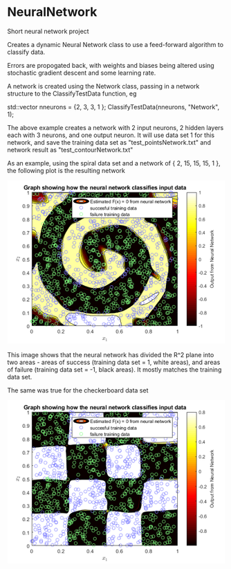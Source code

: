 # NeuralNetwork
Short neural network project

Creates a dynamic Neural Network class to use a feed-forward algorithm to classify data.

Errors are propogated back, with weights and biases being altered using stochastic gradient descent and some learning rate.

A network is created using the Network class, passing in a network structure to the ClassifyTestData function, eg

std::vector<unsigned> nneurons = {2, 3, 3, 1 };
ClassifyTestData(nneurons, "Network", 1);

The above example creates a network with 2 input neurons, 2 hidden layers each with 3 neurons, and one output neuron. 
It will use data set 1 for this network, and save the training data set as "test_pointsNetwork.txt"
and network result as "test_contourNetwork.txt"

As an example, using the spiral data set and a network of { 2, 15, 15, 15, 1 }, the following plot is the resulting network

![Spiral](https://github.com/Teddyzander/NeuralNetwork/blob/master/Spiral21515151(0.06).png)

This image shows that the neural network has divided the R^2 plane into two areas - areas of success (training data set = 1, white areas),
and areas of failure (training data set = -1, black areas). It mostly matches the training data set.

The same was true for the checkerboard data set

![checker](https://github.com/Teddyzander/NeuralNetwork/blob/master/Checker21515151(0.02).png)
